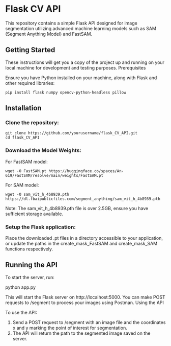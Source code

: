 # Flask CV API
This repository contains a simple Flask API designed for image segmentation utilizing advanced machine learning models such as SAM (Segment Anything Model) and FastSAM.

## Getting Started

These instructions will get you a copy of the project up and running on your local machine for development and testing purposes.
Prerequisites

Ensure you have Python installed on your machine, along with Flask and other required libraries:

    pip install flask numpy opencv-python-headless pillow

## Installation

### Clone the repository:

    git clone https://github.com/yourusername/flask_CV_API.git
    cd flask_CV_API

### Download the Model Weights:

For FastSAM model:

    wget -O FastSAM.pt https://huggingface.co/spaces/An-619/FastSAM/resolve/main/weights/FastSAM.pt

For SAM model:

    wget -O sam_vit_h_4b8939.pth https://dl.fbaipublicfiles.com/segment_anything/sam_vit_h_4b8939.pth

Note: The sam_vit_h_4b8939.pth file is over 2.5GB, ensure you have sufficient storage available.

### Setup the Flask application:
Place the downloaded .pt files in a directory accessible to your application, or update the paths in the create_mask_FastSAM and create_mask_SAM functions respectively.

## Running the API

To start the server, run:

python app.py

This will start the Flask server on http://localhost:5000. You can make POST requests to /segment to process your images using Postman.
Using the API

To use the API:

1. Send a POST request to /segment with an image file and the coordinates x and y marking the point of interest for segmentation.
2. The API will return the path to the segmented image saved on the server.
